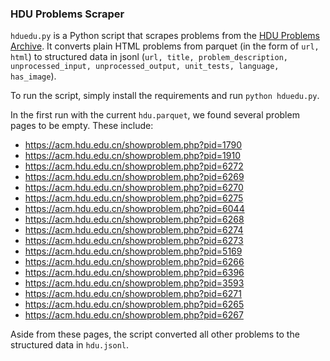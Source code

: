 ### HDU Problems Scraper

`hduedu.py` is a Python script that scrapes problems from the [HDU Problems Archive](https://acm.hdu.edu.cn/listproblem.php?vol=1). It converts plain HTML problems from parquet (in the form of `url, html`) to structured data in jsonl (`url, title, problem_description, unprocessed_input, unprocessed_output, unit_tests, language, has_image`).

To run the script, simply install the requirements and run `python hduedu.py`.

In the first run with the current `hdu.parquet`, we found several problem pages to be empty. These include:

- https://acm.hdu.edu.cn/showproblem.php?pid=1790
- https://acm.hdu.edu.cn/showproblem.php?pid=1910
- https://acm.hdu.edu.cn/showproblem.php?pid=6272
- https://acm.hdu.edu.cn/showproblem.php?pid=6269
- https://acm.hdu.edu.cn/showproblem.php?pid=6270
- https://acm.hdu.edu.cn/showproblem.php?pid=6275
- https://acm.hdu.edu.cn/showproblem.php?pid=6044
- https://acm.hdu.edu.cn/showproblem.php?pid=6268
- https://acm.hdu.edu.cn/showproblem.php?pid=6274
- https://acm.hdu.edu.cn/showproblem.php?pid=6273
- https://acm.hdu.edu.cn/showproblem.php?pid=5169
- https://acm.hdu.edu.cn/showproblem.php?pid=6266
- https://acm.hdu.edu.cn/showproblem.php?pid=6396
- https://acm.hdu.edu.cn/showproblem.php?pid=3593
- https://acm.hdu.edu.cn/showproblem.php?pid=6271
- https://acm.hdu.edu.cn/showproblem.php?pid=6265
- https://acm.hdu.edu.cn/showproblem.php?pid=6267

Aside from these pages, the script converted all other problems to the structured data in `hdu.jsonl`.